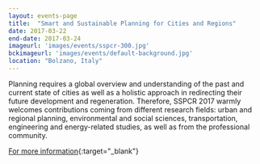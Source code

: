 ```yaml
---
layout: events-page
title:  "Smart and Sustainable Planning for Cities and Regions"
date: 2017-03-22
end-date: 2017-03-24
imageurl: 'images/events/sspcr-300.jpg'
bckimageurl: 'images/events/default-background.jpg'
location: "Bolzano, Italy"
---
```

Planning requires a global overview and understanding of the past and current state of cities as well as a holistic approach in redirecting their future development and regeneration. Therefore, SSPCR 2017 warmly welcomes contributions coming from different research fields: urban and regional planning, environmental and social sciences, transportation, engineering and energy-related studies, as well as from the professional community.

[For more information](http://www.sspcr.eurac.edu){:target="_blank"}
